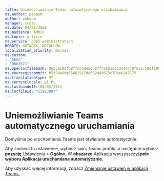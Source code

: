 ```yaml
---
title: Uniemożliwianie Teams automatycznego uruchamiania
ms.author: pebaum
author: pebaum
manager: scotv
ms.date: 04/21/2020
ms.audience: Admin
ms.topic: article
ms.service: o365-administration
ROBOTS: NOINDEX, NOFOLLOW
localization_priority: Normal
ms.custom:
- "6662"
- "9003571"
ms.openlocfilehash: 0e35a182fb8ffbb48e5c3bff72881c2cd14d778f83c759efc99c372900de6991
ms.sourcegitcommit: b5f7da89a650d2915dc652449623c78be6247175
ms.translationtype: MT
ms.contentlocale: pl-PL
ms.lasthandoff: 08/05/2021
ms.locfileid: "53923807"
---
```

# <a name="prevent-teams-from-starting-automatically"></a>Uniemożliwianie Teams automatycznego uruchamiania

Domyślnie po uruchomieniu Teams jest otwierane automatycznie.

Aby zmienić to ustawienie, wybierz swój Teams profilu, a następnie wybierz **pozycję** Ustawienia  >   **Ogólne.** W **obszarze** Aplikacja wyczyszczyj **pole wyboru Aplikacja uruchamiana automatycznie.**

Aby uzyskać więcej informacji, zobacz [Zmienianie ustawień w aplikacji Teams.](https://support.microsoft.com/office/b506e8f1-1a96-4cf1-8c6b-b6ed4f424bc7)

